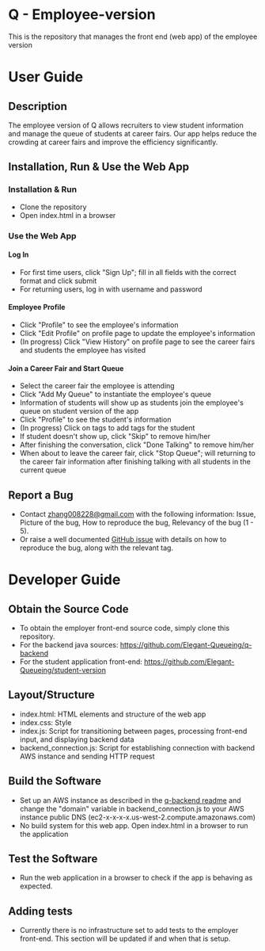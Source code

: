 # Q - Employee-version
This is the repository that manages the front end (web app) of the employee version

# User Guide
## Description
The employee version of Q allows recruiters to view student information and manage the queue of students at career fairs. Our app helps reduce the crowding at career fairs and improve the efficiency significantly.

## Installation, Run & Use the Web App
### Installation & Run
 - Clone the repository
 - Open index.html in a browser
### Use the Web App
#### Log In
 - For first time users, click "Sign Up"; fill in all fields with the correct format and click submit
 - For returning users, log in with username and password
#### Employee Profile
 - Click "Profile" to see the employee's information
 - Click "Edit Profile" on profile page to update the employee's information
 - (In progress) Click "View History" on profile page to see the career fairs and students the employee has visited
#### Join a Career Fair and Start Queue
 - Select the career fair the employee is attending
 - Click "Add My Queue" to instantiate the employee's queue
 - Information of students will show up as students join the employee's queue on student version of the app
 - Click "Profile" to see the student's information
 - (In progress) Click on tags to add tags for the student
 - If student doesn't show up, click "Skip" to remove him/her
 - After finishing the conversation, click "Done Talking" to remove him/her
 - When about to leave the career fair, click "Stop Queue"; will returning to the career fair information after finishing talking with all students in the current queue
 
 
 ## Report a Bug
  - Contact zhang008228@gmail.com with the following information: Issue, Picture of the bug, How to reproduce the bug, Relevancy of the bug (1 - 5).
  - Or raise a well documented [GitHub issue](https://github.com/Elegant-Queueing/employee-version/issues) with details on how to reproduce the bug, along with the relevant tag.
  
  # Developer Guide
  ## Obtain the Source Code
   - To obtain the employer front-end source code, simply clone this repository.
   - For the backend java sources: https://github.com/Elegant-Queueing/q-backend
   - For the student application front-end: https://github.com/Elegant-Queueing/student-version
  
  ## Layout/Structure
   - index.html: HTML elements and structure of the web app
   - index.css: Style
   - index.js: Script for transitioning between pages, processing front-end input, and displaying backend data
   - backend_connection.js: Script for establishing connection with backend AWS instance and sending HTTP request
   
  ## Build the Software
   - Set up an AWS instance as described in the [q-backend readme](https://github.com/Elegant-Queueing/q-backend) and change the "domain" variable in backend_connection.js to your AWS instance public DNS (ec2-x-x-x-x.us-west-2.compute.amazonaws.com)
   - No build system for this web app. Open index.html in a browser to run the application
  
  ## Test the Software
   - Run the web application in a browser to check if the app is behaving as expected.
   
  ## Adding tests 
   - Currently there is no infrastructure set to add tests to the employer front-end. This section will be updated if and when that is setup.
